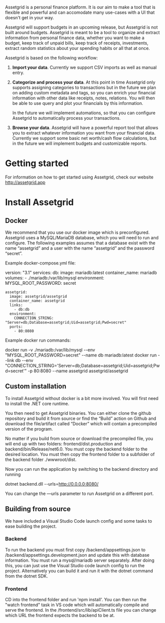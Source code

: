 Assetgrid is a personal finance platform. It is our aim to make a tool that is flexible and powerful and can accomodate many use-cases with a UI that doesn't get in your way. 

Assetgrid will support budgets in an upcoming release, but Assetgrid is not built around budgets. Assetgrid is meant to be a tool to organize and extract information from personal finance data, whether you want to make a budget, keep track of unpaid bills, keep track of receipts, investments, extract random statistics about your spending habits or all that at once.

Assetgrid is based on the following workflow:

1. **Import your data**. Currently we support CSV imports as well as manual entry.
2. **Categorize and process your data**. At this point in time Assetgrid only supports assigning categories to transactions but in the future we plan on adding custom metadata and tags, so you can enrich your financial information with other data like receipts, notes, relations. You will then be able to use query and plot your financials by this information.

    In the future we will implement automations, so that you can configure Assetgrid to automatically process your transactions.

3. **Browse your data**. Assetgrid will have a powerful report tool that allows you to extract whatever information you want from your financial data. Currently we support some basic net worth/cash flow calculations, but in the future we will implement budgets and customizable reports.

# Getting started

For information on how to get started using Assetgrid, check our website http://assetgrid.app

# Install Assetgrid

## Docker

We recommend that you use our docker image which is preconfigured. Assetgrid uses a MySQL/MariaDB database, which you will need to run and configure. The following examples assumes that a database exist with the name “assetgrid” and a user with the name “assetgrid” and the password “secret”.

Example docker-compose.yml file:

version: "3.1"
  services:
    db:
      image: mariadb:latest
      container_name: mariadb
      volumes:
        -  ./mariadb:/var/lib/mysql
      environment:
        MYSQL_ROOT_PASSWORD: secret

    assetgrid:
      image: assetgrid/assetgrid
      container_name: assetgrid
      links:
        - db:db
      environment:
        CONNECTION_STRING: "Server=db;Database=assetgrid;Uid=assetgrid;Pwd=secret"
      ports:
        - 80:8080

Example docker run commands:

docker run -v ./mariadb:/var/lib/mysql --env "MYSQL_ROOT_PASSWORD=secret" --name db mariadb:latest
docker run --link db --env "CONNECTION_STRING='Server=db;Database=assetgrid;Uid=assetgrid;Pwd=secret'" -p 80:8080 --name assetgrid assetgrid/assetgrid

## Custom installation

To install Assetgrid without docker is a bit more involved. You will first need to install the .NET core runtime.

You then need to get Assetgrid binaries. You can either clone the github repository and build it from source or find the “Build” action on Github and download the file/artifact called “Docker” which will contain a precompiled version of the program.

No matter if you build from source or download the precompiled file, you will end up with two folders: frontend/dist.production and backend/bin/Release/net6.0. You must copy the backend folder to the desired location. You must then copy the frontend folder to a subfolder of the backend folder ./wwwroot/dist.

Now you can run the application by switching to the backend directory and running

dotnet backend.dll --urls=http://0.0.0.0:8080/

You can change the —urls parameter to run Assetgrid on a different port.

## Building from source

We have included a Visual Studio Code launch config and some tasks to ease building the project.

### Backend

To run the backend you must first copy /backend/appsettings.json to /backend/appsettings.development.json and update this with database information. You must run a mysql/mariadb server separately. After doing this, you can just use the Visual Studio code launch config to run the project. Alternatively you can build it and run it with the dotnet command from the dotnet SDK.

### Frontend

CD into the frontend folder and run 'npm install'. You can then run the "watch frontend" task in VS code which will automatically compile and serve the frontend.
In the /frontend/src/lib/apiClient.ts file you can change which URL the frontend expects the backend to be at.
